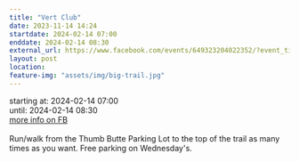 ```yaml
---
title: "Vert Club"
date: 2023-11-14 14:24
startdate: 2024-02-14 07:00
enddate: 2024-02-14 08:30
external_url: https://www.facebook.com/events/649323204022352/?event_time_id=649324584022214
layout: post
location: 
feature-img: "assets/img/big-trail.jpg"
---
```


starting at: 2024-02-14 07:00<br>until: 2024-02-14 08:30<br><a href="https://www.facebook.com/events/649323204022352/?event_time_id=649324584022214">more info on FB</a><br><br>Run/walk from the Thumb Butte Parking Lot to the top of the trail as many times as you want.  Free parking on Wednesday's.<br>
  <br>
  
